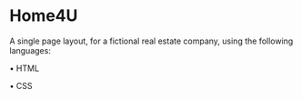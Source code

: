 # Home4U

A single page layout, for a fictional real estate company, using the following languages:

• HTML

• CSS
